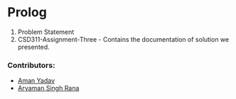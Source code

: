 # Prolog 

1. Problem Statement
2. CSD311-Assignment-Three - Contains the documentation of solution we presented. 

### Contributors:

- [Aman Yadav](https://github.com/yadav-aman)
- [Aryaman Singh Rana](https://github.com/wickedbaba)

